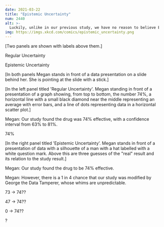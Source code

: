 ```yaml
---
date: 2021-03-22
title: "Epistemic Uncertainty"
num: 2440
alt: >-
  Luckily, unlike in our previous study, we have no reason to believe Evangeline the Adulterator gained access to our stored doses.
img: https://imgs.xkcd.com/comics/epistemic_uncertainty.png
---
```

[Two panels are shown with labels above them.]

Regular Uncertainty

Epistemic Uncertainty

[In both panels Megan stands in front of a data presentation on a slide behind her. She is pointing at the slide with a stick.]

[In the left panel titled 'Regular Uncertainty'. Megan standing in front of a presentation of a graph showing, from top to bottom, the number 74%, a horizontal line with a small black diamond near the middle representing an average with error bars, and a line of dots representing data in a horizontal scatter plot.]

Megan: Our study found the drug was 74% effective, with a confidence interval from 63% to 81%.

74%

[In the right panel titled 'Epistemic Uncertainty'. Megan stands in front of a presentation of data with a silhouette of a man with a hat labelled with a white question mark. Above this are three guesses of the "real" result and its relation to the study result.]

Megan: Our study found the drug to be 74% effective.

Megan: However, there is a 1 in 4 chance that our study was modified by George the Data Tamperer, whose whims are unpredictable.

73 -> 74??

47 -> 74??

0 -> 74??

?